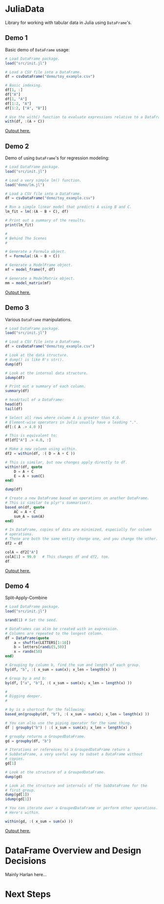 JuliaData
=========

Library for working with tabular data in Julia using `DataFrame`'s.

## Demo 1

Basic demo of `DataFrame` usage:

```julia
# Load DataFrame package.
load("src/init.jl")

# Load a CSV file into a DataFrame.
df = csvDataFrame("demo/toy_example.csv")

# Basic indexing.
df[1, :]
df["A"]
df[1, "A"]
df[1:2, "A"]
df[1:2, ["A", "B"]]

# Use the with() function to evaluate expressions relative to a DataFrame.
with(df, :(A + C))
```
[Output here.](https://github.com/HarlanH/JuliaData/blob/master/demo/demo1.out.jl)


## Demo 2

Demo of using `DataFrame`'s for regression modeling:

```julia
# Load DataFrame package.
load("src/init.jl")

# Load a very simple lm() function.
load("demo/lm.jl")

# Load a CSV file into a DataFrame.
df = csvDataFrame("demo/toy_example.csv")

# Run a simple linear model that predicts A using B and C.
lm_fit = lm(:(A ~ B + C), df)

# Print out a summary of the results.
print(lm_fit)

#
# Behind The Scenes
#

# Generate a Formula object.
f = Formula(:(A ~ B + C))

# Generate a ModelFrame object.
mf = model_frame(f, df)

# Generate a ModelMatrix object.
mm = model_matrix(mf)
```
[Output here.](https://github.com/HarlanH/JuliaData/blob/master/demo/demo2.out.jl)


## Demo 3

Various `DataFrame` manipulations.

```julia
# Load DataFrame package.
load("src/init.jl")

# Load a CSV file into a DataFrame.
df = csvDataFrame("demo/toy_example.csv")

# Look at the data structure.
# dump() is like R's str().
dump(df)

# Look at the internal data structure.
idump(df)

# Print out a summary of each column.
summary(df)

# head/tail of a DataFrame:
head(df)
tail(df)

# Select all rows where column A is greater than 4.0.
# Element-wise operators in Julia usually have a leading ".".
df[:( A .> 4.0 )]

# This is equivalent to:
df[df["A"] .> 4.0, :]

# Make a new column using within.
df2 = within(df, :( D = A + C ))

# This is similar, but now changes apply directly to df.
within!(df, quote
    D = A + C
    E = A + sum(C)
end)

dump(df)

# Create a new DataFrame based on operations on another DataFrame.
# This is similar to plyr's summarise().
based_on(df, quote
    AC = A + C
    sum_A = sum(A)
end)

# In DataFrame, copies of data are minimized, especially for column
# operations.
# These are both the same entity change one, and you change the other.
df2 = df 

colA = df2["A"]
colA[1] = 99.0   # This changes df and df2, too.
df
```
[Output here.](https://github.com/HarlanH/JuliaData/blob/master/demo/demo3.out.jl)


## Demo 4

Split-Apply-Combine

```julia
# Load DataFrame package.
load("src/init.jl")

srand(1) # Set the seed.

# DataFrames can also be created with an expression.
# Columns are repeated to the longest column.
df = DataFrame(quote
    a = shuffle(LETTERS[1:10])
    b = letters[randi(5,50)]
    x = randn(50)
end)

# Grouping by column b, find the sum and length of each group.
by(df, "b", :( x_sum = sum(x); x_len = length(x) )) 

# Group by a and b:
by(df, ["a", "b"], :( x_sum = sum(x); x_len = length(x) )) 

#
# Digging deeper.
#

# by is a shortcut for the following:
based_on(groupby(df, "b"), :( x_sum = sum(x); x_len = length(x) )) 

# You can also use the piping operator for the same thing.
df | groupby("b") | :( x_sum = sum(x); x_len = length(x) ) 

# groupby returns a GroupedDataFrame.
gd = groupby(df, "b")

# Iterations or references to a GroupedDataFrame return a
# SubDataFrame, a very useful way to subset a DataFrame without
# copies.
gd[1]

# Look at the structure of a GroupedDataFrame.
dump(gd)

# Look at the structure and internals of the SubDataFrame for the
# first group.
dump(gd[1])
idump(gd[1])

# You can iterate over a GroupedDataFrame or perform other operations.
# Here's within.

within(gd, :( x_sum = sum(x) ))

```
[Output here.](https://github.com/HarlanH/JuliaData/blob/master/demo/demo4.out.jl)



DataFrame Overview and Design Decisions
=======================================

Mainly Harlan here...


Next Steps
==========


